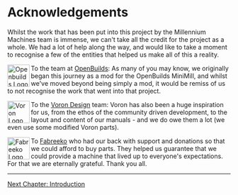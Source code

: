 # Acknowledgements

Whilst the work that has been put into this project by the Millennium Machines team is immense, we can't take all the credit for the project as a whole. We had a lot of help along the way, and would like to take a moment to recognise a few of the entities that helped us make all of this a reality.

<img width="50" align="left" src="../../img/openbuilds.png" alt="Openbuilds Logo" />

To the team at [OpenBuilds](https://openbuilds.com/): As many of you may know, we originally began this journey as a mod for the OpenBuilds MiniMill, and whilst we've moved beyond being simply a mod, it would be remiss of us to not recognise the work that went into that project.

<img width="50" align="left" src="../../img/voron_logo.png" alt="Voron Logo" />

To the [Voron Design](https://www.vorondesign.com/) team: Voron has also been a huge inspiration for us, from the ethos of the community driven development, to the layout and content of our manuals - and we do owe them a lot (we even use some modified Voron parts).

<img width="50" align="left" src="../../img/fabreeko_logo.png" alt="Fabreeko Logo" />

To [Fabreeko](https://www.fabreeko.com/) who had our back with support and donations so that we could afford to buy parts. They helped us guarantee that we could provide a machine that lived up to everyone's expectations. For that we are eternally grateful. Thank you all.

---

[Next Chapter: Introduction](./20_introduction.md)
